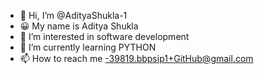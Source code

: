 - 👋 Hi, I’m @AdityaShukla-1
- 😀 My name is Aditya Shukla
- 👀 I’m interested in software development
- 🌱 I’m currently learning PYTHON
- 📫 How to reach me -39819.bbpsip1+GitHub@gmail.com

<!---
AdityaShukla-1/AdityaShukla-1 is a ✨ special ✨ repository because its `README.md` (this file) appears on your GitHub profile.
You can click the Preview link to take a look at your changes.
--->
